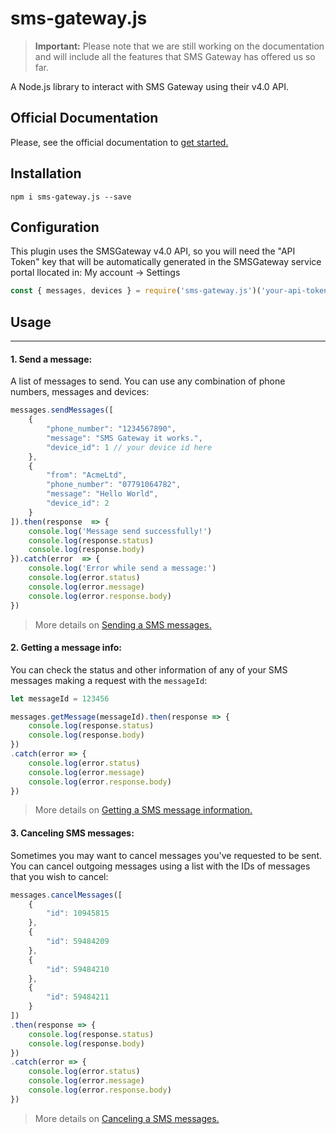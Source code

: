 # sms-gateway.js

> **Important:** Please note that we are still working on the documentation and will include all the features that SMS Gateway has offered us so far.

A Node.js library to interact with SMS Gateway using their v4.0 API.

## Official Documentation
Please, see the official documentation to [get started.](https://smsgateway.me/sms-api-documentation/getting-started)

## Installation
```
npm i sms-gateway.js --save
```

## Configuration
This plugin uses the SMSGateway v4.0 API, so you will need the "API Token" key that will be automatically generated in the SMSGateway service portal llocated in: My account -> Settings

``` js
const { messages, devices } = require('sms-gateway.js')('your-api-token-here')
```

## Usage
---


#### 1. Send a message:
A list of messages to send. You can use any combination of phone numbers, messages and devices:

```js
messages.sendMessages([
	{
		"phone_number": "1234567890",
		"message": "SMS Gateway it works.",
		"device_id": 1 // your device id here 
    },
    {
        "from": "AcmeLtd",
        "phone_number": "07791064782",
        "message": "Hello World",
        "device_id": 2
    }
]).then(response  => {
	console.log('Message send successfully!')
	console.log(response.status)
	console.log(response.body)
}).catch(error  => {
	console.log('Error while send a message:')
	console.log(error.status)
	console.log(error.message)
	console.log(error.response.body)
})
```
> More details on [Sending a SMS messages.](https://smsgateway.me/sms-api-documentation/messages/sending-a-sms-message)


#### 2. Getting a message info:
You can check the status and other information of any of your SMS messages making a request with the `messageId`:

```js
let messageId = 123456

messages.getMessage(messageId).then(response => {
    console.log(response.status)
    console.log(response.body)
})
.catch(error => {
    console.log(error.status)
    console.log(error.message)
    console.log(error.response.body)
})
```
> More details on [Getting a SMS message information.](https://smsgateway.me/sms-api-documentation/messages/getting-a-sms-message-information)


#### 3. Canceling SMS messages:
Sometimes you may want to cancel messages you've requested to be sent. You can cancel outgoing messages using a list with the IDs of messages that you wish to cancel:

```js
messages.cancelMessages([
    {
        "id": 10945815
    },
    {
        "id": 59484209
    },
    {
        "id": 59484210
    },
    {
        "id": 59484211
    }
])
.then(response => {
    console.log(response.status)
    console.log(response.body)
})
.catch(error => {
    console.log(error.status)
    console.log(error.message)
    console.log(error.response.body)
})
```
> More details on [Canceling a SMS messages.](https://smsgateway.me/sms-api-documentation/messages/canceling-a-sms-messages)
